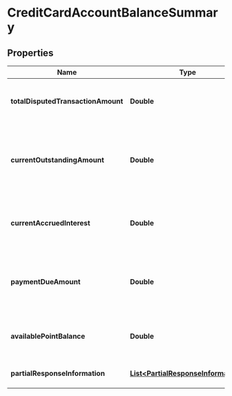 # CreditCardAccountBalanceSummary

## Properties
Name | Type | Description | Notes
------------ | ------------- | ------------- | -------------
**totalDisputedTransactionAmount** | **Double** | This is the total disputed transaction amount. |  [optional]
**currentOutstandingAmount** | **Double** | This includes the current intra-day transactions which yet to be posted on card. | 
**currentAccruedInterest** | **Double** | Interest which has been accrued till last accrual date. | 
**paymentDueAmount** | **Double** | Total amount customer needs to pay in order to clear the balance. | 
**availablePointBalance** | **Double** | Available reward points on the credit card |  [optional]
**partialResponseInformation** | [**List&lt;PartialResponseInformation&gt;**](PartialResponseInformation.md) | Partial success response |  [optional]

